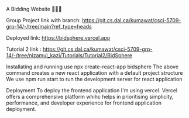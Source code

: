 A Bidding Website 👨🏻‍⚖️

Group Project link with branch: https://git.cs.dal.ca/kumawat/csci-5709-grp-14/-/tree/main?ref_type=heads

Deployed link: https://bidsphere.vercel.app

Tutorial 2 link : https://git.cs.dal.ca/kumawat/csci-5709-grp-14/-/tree/nizamul_kazi/Tutorials/Tutorial2/BidSphere

Installating and running
use npx create-react-app bidsphere
The above command creates a new react application  with a default project structure
We use npm run start to run the development server for react application

Deployment
To deploy the frontend application I'm using vercel. Vercel offers a comprehensive platform whihc helps in prioritising simplicity, performance, and developer experience for frontend application deployment.
